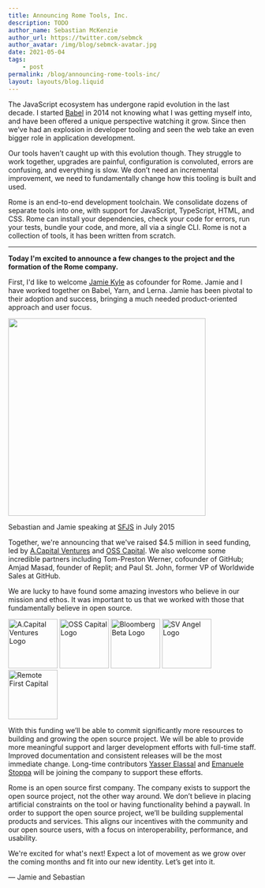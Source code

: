 ```yaml
---
title: Announcing Rome Tools, Inc.
description: TODO
author_name: Sebastian McKenzie
author_url: https://twitter.com/sebmck
author_avatar: /img/blog/sebmck-avatar.jpg
date: 2021-05-04
tags:
	- post
permalink: /blog/announcing-rome-tools-inc/
layout: layouts/blog.liquid
---
```


The JavaScript ecosystem has undergone rapid evolution in the last decade. I started [Babel](https://babeljs.io/) in 2014 not knowing what I was getting myself into, and have been offered a unique perspective watching it grow. Since then we’ve had an explosion in developer tooling and seen the web take an even bigger role in application development.

Our tools haven’t caught up with this evolution though. They struggle to work together, upgrades are painful, configuration is convoluted, errors are confusing, and everything is slow. We don’t need an incremental improvement, we need to fundamentally change how this tooling is built and used.

Rome is an end-to-end development toolchain. We consolidate dozens of separate tools into one, with support for JavaScript, TypeScript, HTML, and CSS. Rome can install your dependencies, check your code for errors, run your tests, bundle your code, and more, all via a single CLI. Rome is not a collection of tools, it has been written from scratch.

--------

**Today I'm excited to announce a few changes to the project and the formation of the Rome company.**

<!-- DESCRIPTION_END -->

First, I'd like to welcome [Jamie Kyle](https://twitter.com/buildsghost) as cofounder for Rome. Jamie and I have worked together on Babel, Yarn, and Lerna. Jamie has been pivotal to their adoption and success, bringing a much needed product-oriented approach and user focus.

<div id="inc-jamie-seb-container">
	<div id="inc-jamie-seb">
		<img src="/img/blog/jamie-and-seb.jpg" width="400">
		<p>Sebastian and Jamie speaking at <a href="https://www.pubnub.com/blog/introduction-to-babel-javascript-compiler-for-es6/">SFJS</a> in July 2015
	</div>
</div>

Together, we're announcing that we've raised $4.5 million in seed funding, led by [A.Capital Ventures](https://acapital.com/) and [OSS Capital](https://oss.capital/). We also welcome some incredible partners including Tom-Preston Werner, cofounder of GitHub; Amjad Masad, founder of Replit; and Paul St. John, former VP of Worldwide Sales at GitHub.

We are lucky to have found some amazing investors who believe in our mission and ethos. It was important to us that we worked with those that fundamentally believe in open source.

<div class="inc-investors light">
	<a href="https://acapital.com/"><img width="100" src="/img/blog/investors/acapital.svg" alt="A.Capital Ventures Logo"></a>
	<a href="https://oss.capital/"><img width="100" class="invert-dark" src="/img/blog/investors/ossc.png" alt="OSS Capital Logo"></a>
	<a href="https://www.bloombergbeta.com
"><img src="/img/blog/investors/bloomberg.png" width="100" class="invert-dark" alt="Bloomberg Beta Logo"></a>
	<a href="https://www.svangel.com/"><img width="100" src="/img/blog/investors/svangel.png" alt="SV Angel Logo"></a>
	<a href="https://www.remotefirstcapital.com/"><img width="100" src="/img/blog/investors/remotefirst.png" alt="Remote First Capital"></a>
</div>

With this funding we’ll be able to commit significantly more resources to building and growing the open source project. We will be able to provide more meaningful support and larger development efforts with full-time staff. Improved documentation and consistent releases will be the most immediate change. Long-time contributors [Yasser Elassal](https://github.com/yassere) and [Emanuele Stoppa](https://github.com/ematipico) will be joining the company to support these efforts.

Rome is an open source first company. The company exists to support the open source project, not the other way around. We don’t believe in placing artificial constraints on the tool or having functionality behind a paywall. In order to support the open source project, we’ll be building supplemental products and services. This aligns our incentives with the community and our open source users, with a focus on interoperability, performance, and usability.

We're excited for what's next! Expect a lot of movement as we grow over the coming months and fit into our new identity. Let’s get into it.

&mdash; Jamie and Sebastian
